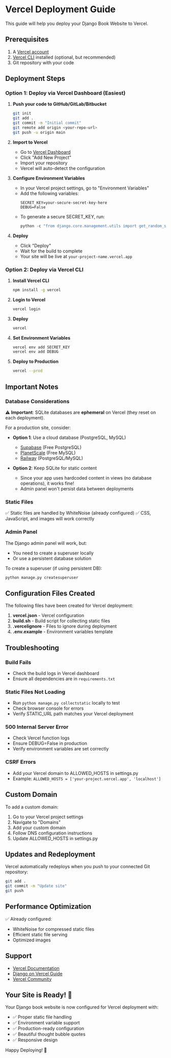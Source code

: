 # Vercel Deployment Guide

This guide will help you deploy your Django Book Website to Vercel.

## Prerequisites

1. A [Vercel account](https://vercel.com/signup)
2. [Vercel CLI](https://vercel.com/docs/cli) installed (optional, but recommended)
3. Git repository with your code

## Deployment Steps

### Option 1: Deploy via Vercel Dashboard (Easiest)

1. **Push your code to GitHub/GitLab/Bitbucket**
   ```bash
   git init
   git add .
   git commit -m "Initial commit"
   git remote add origin <your-repo-url>
   git push -u origin main
   ```

2. **Import to Vercel**
   - Go to [Vercel Dashboard](https://vercel.com/dashboard)
   - Click "Add New Project"
   - Import your repository
   - Vercel will auto-detect the configuration

3. **Configure Environment Variables**
   - In your Vercel project settings, go to "Environment Variables"
   - Add the following variables:
     ```
     SECRET_KEY=your-secure-secret-key-here
     DEBUG=False
     ```
   - To generate a secure SECRET_KEY, run:
     ```python
     python -c "from django.core.management.utils import get_random_secret_key; print(get_random_secret_key())"
     ```

4. **Deploy**
   - Click "Deploy"
   - Wait for the build to complete
   - Your site will be live at `your-project-name.vercel.app`

### Option 2: Deploy via Vercel CLI

1. **Install Vercel CLI**
   ```bash
   npm install -g vercel
   ```

2. **Login to Vercel**
   ```bash
   vercel login
   ```

3. **Deploy**
   ```bash
   vercel
   ```

4. **Set Environment Variables**
   ```bash
   vercel env add SECRET_KEY
   vercel env add DEBUG
   ```

5. **Deploy to Production**
   ```bash
   vercel --prod
   ```

## Important Notes

### Database Considerations

⚠️ **Important**: SQLite databases are **ephemeral** on Vercel (they reset on each deployment).

For a production site, consider:
- **Option 1**: Use a cloud database (PostgreSQL, MySQL)
  - [Supabase](https://supabase.com/) (Free PostgreSQL)
  - [PlanetScale](https://planetscale.com/) (Free MySQL)
  - [Railway](https://railway.app/) (PostgreSQL/MySQL)

- **Option 2**: Keep SQLite for static content
  - Since your app uses hardcoded content in views (no database operations), it works fine!
  - Admin panel won't persist data between deployments

### Static Files

✅ Static files are handled by WhiteNoise (already configured)
✅ CSS, JavaScript, and images will work correctly

### Admin Panel

The Django admin panel will work, but:
- You need to create a superuser locally
- Or use a persistent database solution

To create a superuser (if using persistent DB):
```bash
python manage.py createsuperuser
```

## Configuration Files Created

The following files have been created for Vercel deployment:

1. **vercel.json** - Vercel configuration
2. **build.sh** - Build script for collecting static files
3. **.vercelignore** - Files to ignore during deployment
4. **.env.example** - Environment variables template

## Troubleshooting

### Build Fails
- Check the build logs in Vercel dashboard
- Ensure all dependencies are in `requirements.txt`

### Static Files Not Loading
- Run `python manage.py collectstatic` locally to test
- Check browser console for errors
- Verify STATIC_URL path matches your Vercel deployment

### 500 Internal Server Error
- Check Vercel function logs
- Ensure DEBUG=False in production
- Verify environment variables are set correctly

### CSRF Errors
- Add your Vercel domain to ALLOWED_HOSTS in settings.py
- Example: `ALLOWED_HOSTS = ['your-project.vercel.app', 'localhost']`

## Custom Domain

To add a custom domain:
1. Go to your Vercel project settings
2. Navigate to "Domains"
3. Add your custom domain
4. Follow DNS configuration instructions
5. Update ALLOWED_HOSTS in settings.py

## Updates and Redeployment

Vercel automatically redeploys when you push to your connected Git repository:

```bash
git add .
git commit -m "Update site"
git push
```

## Performance Optimization

✅ Already configured:
- WhiteNoise for compressed static files
- Efficient static file serving
- Optimized images

## Support

- [Vercel Documentation](https://vercel.com/docs)
- [Django on Vercel Guide](https://vercel.com/guides/deploying-django-with-vercel)
- [Vercel Community](https://github.com/vercel/vercel/discussions)

## Your Site is Ready! 🚀

Your Django book website is now configured for Vercel deployment with:
- ✅ Proper static file handling
- ✅ Environment variable support
- ✅ Production-ready configuration
- ✅ Beautiful thought bubble quotes
- ✅ Responsive design

Happy Deploying! 🎉















